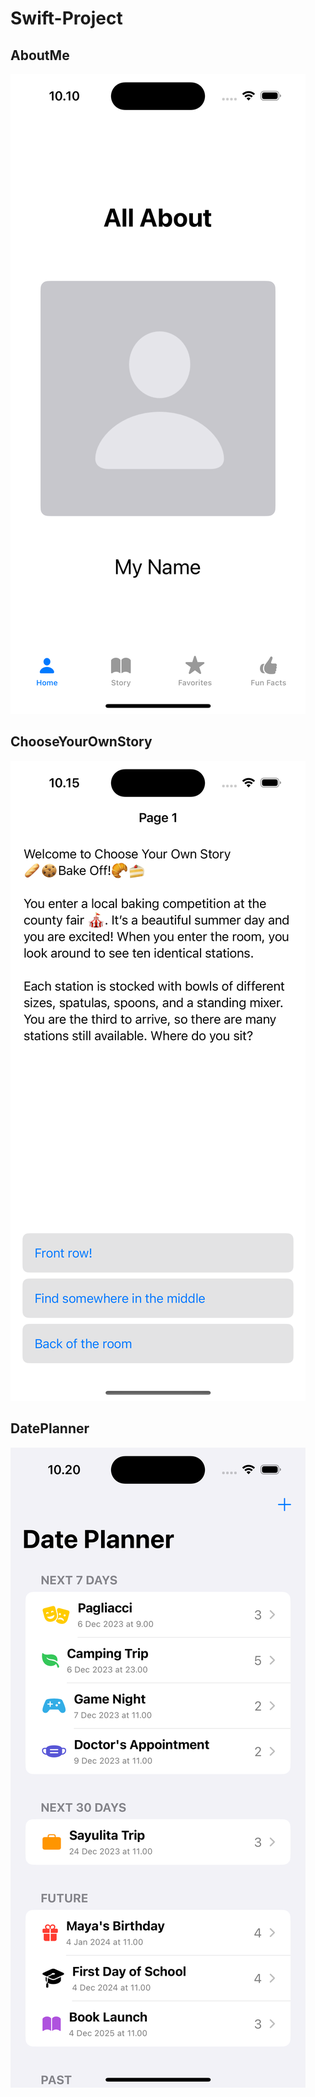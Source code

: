 # Swift-Project
## AboutMe
![image info](AboutMe/AboutMe.png)
## ChooseYourOwnStory
![image info](ChooseYourOwnStory/ChooseYourOwnStory.png)
## DatePlanner
![image info](DatePlanner/DatePlanner.png)
